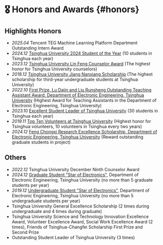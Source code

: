 # 🎖 Honors and Awards {#honors}
## Highlights Honors
- *2025.04* Tencent TEG Machine Learning Platform Department Outstanding Intern Award
- *2024.12* [Tsinghua University 2024 Student of the Year](https://mp.weixin.qq.com/s/UxusF_TYsDh2ZioE6hVrEw) (10 students in Tsinghua each year)
- *2023.12* [Tsinghua University Lin Feng Counselor Award](https://mp.weixin.qq.com/s/PMNvgvhhqytBldTRipZbqA) (The highest honor for Tsinghua University counselors)
- *2018.12* [Tsinghua University Jiang Nanxiang Scholarship](https://www.tsinghua.edu.cn/info/1176/27038.htm) (The highest scholarship for third-year undergraduate students at Tsinghua University)
- *2022.10* [First Prize, Lu Dajin and Liu Runsheng Outstanding Teaching Assistant Award, Department of Electronic Engineering, Tsinghua University](https://www.ee.tsinghua.edu.cn/info/1076/3903.htm) (Highest Award for Teaching Assistants in the Department of Electronic Engineering, Tsinghua University)
- *2023.10* [Excellent Student Leader of Tsinghua University](https://mp.weixin.qq.com/s/dwifXdn8o5pKRrRBztKdOg) (30 students in Tsinghua each year)
- *2019.11* [Top Ten Volunteers at Tsinghua University](https://www.tsinghua.edu.cn/info/1180/53981.htm) (Highest honor for Tsinghua volunteers, 10 volunteers in Tsinghua every two years)
- *2024.12* [Feng Chongxi Research Excellence Scholarship, Department of Electronic Engineering, Tsinghua University](https://mp.weixin.qq.com/s/ODST2En_K0l7mmcMegeuUw) (Reward outstanding graduate students in project)

## Others
- *2022.12* Tsinghua University December Ninth Counselor Award
- *2024.12* [Graduate Student "Star of Electronics"](https://www.ee.tsinghua.edu.cn/info/1445/4297.htm), Department of Electronic Engineering, Tsinghua University (no more than 5 graduate students per year)
- *2019.12* [Undergraduate Student "Star of Electronics"](https://www.ee.tsinghua.edu.cn/info/1076/4813.htm), Department of Electronic Engineering, Tsinghua University (no more than 5 undergraduate students per year)
- Tsinghua University General Excellence Scholarship (2 times during undergraduate and 4 times during graduate)
- Tsinghua University Science and Technology Innovation Excellence Award, Volunteer Excellence Award, Social Work Excellence Award (2 times), Friends of Tsinghua-Changfei Scholarship First Prize and Second Prize
- Outstanding Student Leader of Tsinghua University (3 times)
